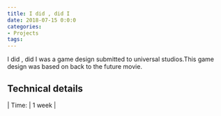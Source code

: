 ```yaml
---
title: I did , did I
date: 2018-07-15 0:0:0
categories:
- Projects
tags:
---
```


I did , did I was a game design submitted to universal studios.This game design was based on back to the future movie.

## Technical details

| Time: | 1 week |
